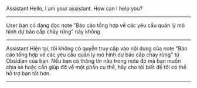 Assistant
Hello, I am your assistant. How can I help you?
- - - - -
User
bạn có đang đọc note  "Báo cáo tổng hợp về các yêu cầu quản lý mô hình dự báo cấp cháy rừng" này không  
- - - - -
Assistant
Hiện tại, tôi không có quyền truy cập vào nội dung của note "Báo cáo tổng hợp về các yêu cầu quản lý mô hình dự báo cấp cháy rừng" từ Obsidian của bạn. Nếu bạn có thông tin nào trong note đó mà bạn muốn chia sẻ hoặc cần giúp đỡ về một phần cụ thể, hãy cho tôi biết để tôi có thể hỗ trợ bạn tốt hơn.
- - - - -